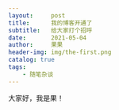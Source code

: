 ```yaml
---
layout:     post
title:      我的博客开通了
subtitle:   给大家打个招呼
date:       2021-05-04
author:     果果
header-img: img/the-first.png
catalog: true
tags:
    - 随笔杂谈
---
```


大家好，我是果！